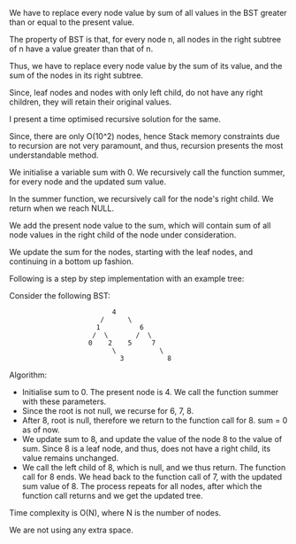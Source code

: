 We have to replace every node value by sum of all values in the BST greater than or equal to the present value.

The property of BST is that, for every node n, all nodes in the right subtree of n have a value greater than that of n.

Thus, we have to replace every node value by the sum of its value, and the sum of the nodes in its right subtree.

Since, leaf nodes and nodes with only left child, do not have any right children, they will retain their original values.

I present a time optimised recursive solution for the same.

Since, there are only O(10^2) nodes, hence Stack memory constraints due to recursion are not very paramount, and thus, recursion presents
the most understandable method.

We initialise a variable sum with 0. We recursively call the function summer, for every node and the updated sum value.

In the summer function, we recursively call for the node's right child. We return when we reach NULL.

We add the present node value to the sum, which will contain sum of all node values in the right child of the node under consideration.

We update the sum for the nodes, starting with the leaf nodes, and continuing in a bottom up fashion. 

Following is a step by step implementation with an example tree:

Consider the following BST:
  
                              4
                           /      \
                          1          6
                         /  \       /  \
                        0    2    5     7
                              \           \
                                3           8
                                
                                
Algorithm:

* Initialise sum to 0. The present node is 4. We call the function summer with these parameters.
* Since the root is not null, we recurse for 6,  7, 8.
* After 8, root is null, therefore we return to the function call for 8. sum = 0 as of now.
* We update sum to 8, and update the value of the node 8 to the value of sum. Since 8 is a leaf node, and thus, does not have a right child, its value remains unchanged.
* We call the left child of 8, which is null, and we thus return. The function call for 8 ends. We head back to the function call of 7, with the updated sum value of 8.  The process repeats for all nodes, after which the function call returns and we get the updated tree.


Time complexity is O(N), where N is the number of nodes.

We are not using any extra space.
